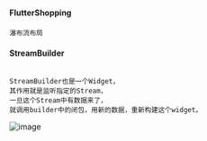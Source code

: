 #### FlutterShopping
```
瀑布流布局
```
#### StreamBuilder
```

StreamBuilder也是一个Widget，
其作用就是监听指定的Stream，
一旦这个Stream中有数据来了，
就调用builder中的闭包，用新的数据，重新构建这个widget。
```
![image](https://github.com/shumintao/FlutterShopping/blob/master/flutterguaid/WechatIMG3.jpeg)
